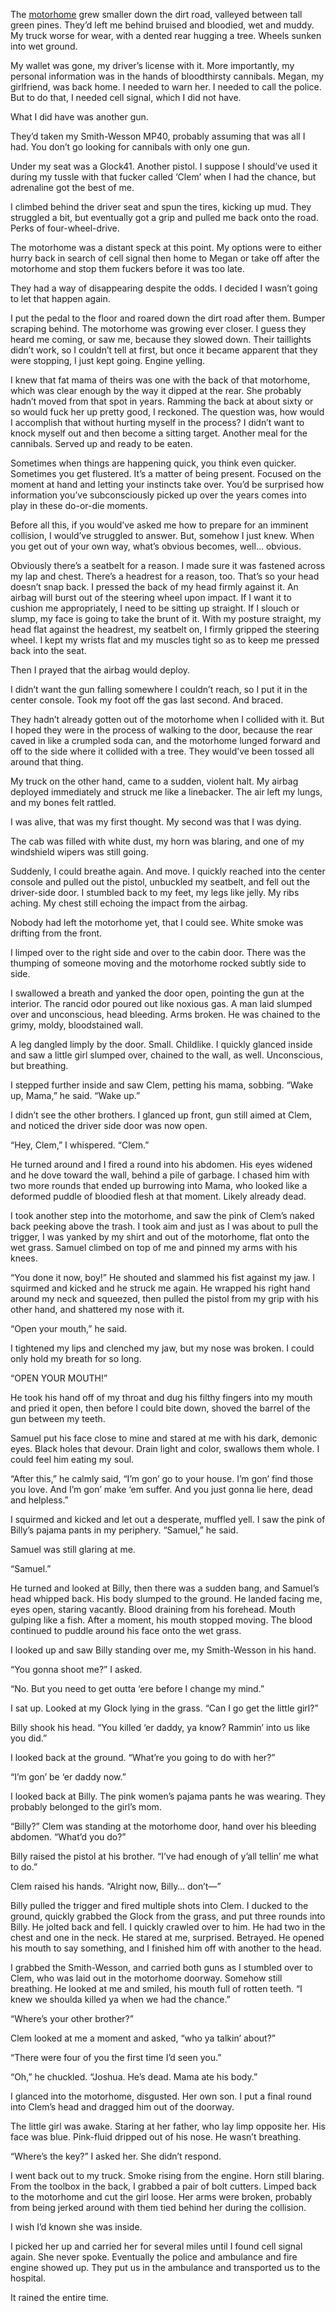 The [motorhome](https://www.reddit.com/r/FishermanTales/comments/szrc0p/mamas_boys_index/?utm_source=share&amp;amp;amp;amp;amp;amp;amp;amp;amp;utm_medium=ios_app&amp;amp;amp;amp;amp;amp;amp;amp;amp;utm_name=iossmf) grew smaller down the dirt road, valleyed between tall green pines. They’d left me behind bruised and bloodied, wet and muddy. My truck worse for wear, with a dented rear hugging a tree. Wheels sunken into wet ground.

My wallet was gone, my driver’s license with it. More importantly, my personal information was in the hands of bloodthirsty cannibals. Megan, my girlfriend, was back home. I needed to warn her. I needed to call the police. But to do that, I needed cell signal, which I did not have.

What I did have was another gun.

They’d taken my Smith-Wesson MP40, probably assuming that was all I had. You don’t go looking for cannibals with only one gun.

Under my seat was a Glock41. Another pistol. I suppose I should’ve used it during my tussle with that fucker called ‘Clem’ when I had the chance, but adrenaline got the best of me.

I climbed behind the driver seat and spun the tires, kicking up mud. They struggled a bit, but eventually got a grip and pulled me back onto the road. Perks of four-wheel-drive.

The motorhome was a distant speck at this point. My options were to either hurry back in search of cell signal then home to Megan or take off after the motorhome and stop them fuckers before it was too late.

They had a way of disappearing despite the odds. I decided I wasn’t going to let that happen again.

I put the pedal to the floor and roared down the dirt road after them. Bumper scraping behind. The motorhome was growing ever closer. I guess they heard me coming, or saw me, because they slowed down. Their taillights didn’t work, so I couldn’t tell at first, but once it became apparent that they were stopping, I just kept going. Engine yelling.

I knew that fat mama of theirs was one with the back of that motorhome, which was clear enough by the way it dipped at the rear. She probably hadn’t moved from that spot in years. Ramming the back at about sixty or so would fuck her up pretty good, I reckoned. The question was, how would I accomplish that without hurting myself in the process? I didn’t want to knock myself out and then become a sitting target. Another meal for the cannibals. Served up and ready to be eaten.

Sometimes when things are happening quick, you think even quicker. Sometimes you get flustered. It’s a matter of being present. Focused on the moment at hand and letting your instincts take over. You’d be surprised how information you’ve subconsciously picked up over the years comes into play in these do-or-die moments.

Before all this, if you would’ve asked me how to prepare for an imminent collision, I would’ve struggled to answer. But, somehow I just knew. When you get out of your own way, what’s obvious becomes, well… obvious.

Obviously there’s a seatbelt for a reason. I made sure it was fastened across my lap and chest. There’s a headrest for a reason, too. That’s so your head doesn’t snap back. I pressed the back of my head firmly against it. An airbag will burst out of the steering wheel upon impact. If I want it to cushion me appropriately, I need to be sitting up straight. If I slouch or slump, my face is going to take the brunt of it. With my posture straight, my head flat against the headrest, my seatbelt on, I firmly gripped the steering wheel. I kept my wrists flat and my muscles tight so as to keep me pressed back into the seat. 

Then I prayed that the airbag would deploy. 

I didn’t want the gun falling somewhere I couldn’t reach, so I put it in the center console. Took my foot off the gas last second. And braced.

They hadn’t already gotten out of the motorhome when I collided with it. But I hoped they were in the process of walking to the door, because the rear caved in like a crumpled soda can, and the motorhome lunged forward and off to the side where it collided with a tree. They would’ve been tossed all around that thing.

My truck on the other hand, came to a sudden, violent halt. My airbag deployed immediately and struck me like a linebacker. The air left my lungs, and my bones felt rattled. 

I was alive, that was my first thought. My second was that I was dying.

The cab was filled with white dust, my horn was blaring, and one of my windshield wipers was still going.

Suddenly, I could breathe again. And move. I quickly reached into the center console and pulled out the pistol, unbuckled my seatbelt, and fell out the driver-side door. I stumbled back to my feet, my legs like jelly. My ribs aching. My chest still echoing the impact from the airbag.

Nobody had left the motorhome yet, that I could see. White smoke was drifting from the front.

I limped over to the right side and over to the cabin door. There was the thumping of someone moving and the motorhome rocked subtly side to side.

I swallowed a breath and yanked the door open, pointing the gun at the interior. The rancid odor poured out like noxious gas. A man laid slumped over and unconscious, head bleeding. Arms broken. He was chained to the grimy, moldy, bloodstained wall.

A leg dangled limply by the door. Small. Childlike. I quickly glanced inside and saw a little girl slumped over, chained to the wall, as well. Unconscious, but breathing.

I stepped further inside and saw Clem, petting his mama, sobbing. “Wake up, Mama,” he said. “Wake up.”

I didn’t see the other brothers. I glanced up front, gun still aimed at Clem, and noticed the driver side door was now open.

“Hey, Clem,” I whispered. “Clem.”

He turned around and I fired a round into his abdomen. His eyes widened and he dove toward the wall, behind a pile of garbage. I chased him with two more rounds that ended up burrowing into Mama, who looked like a deformed puddle of bloodied flesh at that moment. Likely already dead.

I took another step into the motorhome, and saw the pink of Clem’s naked back peeking above the trash. I took aim and just as I was about to pull the trigger, I was yanked by my shirt and out of the motorhome, flat onto the wet grass. Samuel climbed on top of me and pinned my arms with his knees.

“You done it now, boy!” He shouted and slammed his fist against my jaw. I squirmed and kicked and he struck me again. He wrapped his right hand around my neck and squeezed, then pulled the pistol from my grip with his other hand, and shattered my nose with it.

“Open your mouth,” he said.

I tightened my lips and clenched my jaw, but my nose was broken. I could only hold my breath for so long.

“OPEN YOUR MOUTH!” 

He took his hand off of my throat and dug his filthy fingers into my mouth and pried it open, then before I could bite down, shoved the barrel of the gun between my teeth.

Samuel put his face close to mine and stared at me with his dark, demonic eyes. Black holes that devour. Drain light and color, swallows them whole. I could feel him eating my soul. 

“After this,” he calmly said, “I’m gon’ go to your house. I’m gon’ find those you love. And I’m gon’ make ‘em suffer. And you just gonna lie here, dead and helpless.”

I squirmed and kicked and let out a desperate, muffled yell. I saw the pink of Billy’s pajama pants in my periphery. “Samuel,” he said.

Samuel was still glaring at me.

“Samuel.”

He turned and looked at Billy, then there was a sudden bang, and Samuel’s head whipped back. His body slumped to the ground. He landed facing me, eyes open, staring vacantly. Blood draining from his forehead. Mouth gulping like a fish. After a moment, his mouth stopped moving. The blood continued to puddle around his face onto the wet grass.

I looked up and saw Billy standing over me, my Smith-Wesson in his hand.

“You gonna shoot me?” I asked.

“No. But you need to get outta ‘ere before I change my mind.”

I sat up. Looked at my Glock lying in the grass. “Can I go get the little girl?”

Billy shook his head. “You killed ‘er daddy, ya know? Rammin’ into us like you did.”

I looked back at the ground. “What’re you going to do with her?”

“I’m gon’ be ‘er daddy now.”

I looked back at Billy. The pink women’s pajama pants he was wearing. They probably belonged to the girl’s mom. 

“Billy?” Clem was standing at the motorhome door, hand over his bleeding abdomen. “What’d you do?”

Billy raised the pistol at his brother. “I’ve had enough of y’all tellin’ me what to do.”

Clem raised his hands. “Alright now, Billy… don’t—”

Billy pulled the trigger and fired multiple shots into Clem. I ducked to the ground, quickly grabbed the Glock from the grass, and put three rounds into Billy. He jolted back and fell. I quickly crawled over to him. He had two in the chest and one in the neck. He stared at me, surprised. Betrayed. He opened his mouth to say something, and I finished him off with another to the head.

I grabbed the Smith-Wesson, and carried both guns as I stumbled over to Clem, who was laid out in the motorhome doorway. Somehow still breathing. He looked at me and smiled, his mouth full of rotten teeth. “I knew we shoulda killed ya when we had the chance.”

“Where’s your other brother?”

Clem looked at me a moment and asked, “who ya talkin’ about?”

“There were four of you the first time I’d seen you.”

“Oh,” he chuckled. “Joshua. He’s dead. Mama ate his body.”

I glanced into the motorhome, disgusted. Her own son. I put a final round into Clem’s head and dragged him out of the doorway.

The little girl was awake. Staring at her father, who lay limp opposite her. His face was blue. Pink-fluid dripped out of his nose. He wasn’t breathing.

“Where’s the key?” I asked her. She didn’t respond.

I went back out to my truck. Smoke rising from the engine. Horn still blaring. From the toolbox in the back, I grabbed a pair of bolt cutters. Limped back to the motorhome and cut the girl loose. Her arms were broken, probably from being jerked around with them tied behind her during the collision.

I wish I’d known she was inside.

I picked her up and carried her for several miles until I found cell signal again. She never spoke. Eventually the police and ambulance and fire engine showed up. They put us in the ambulance and transported us to the hospital. 

It rained the entire time.